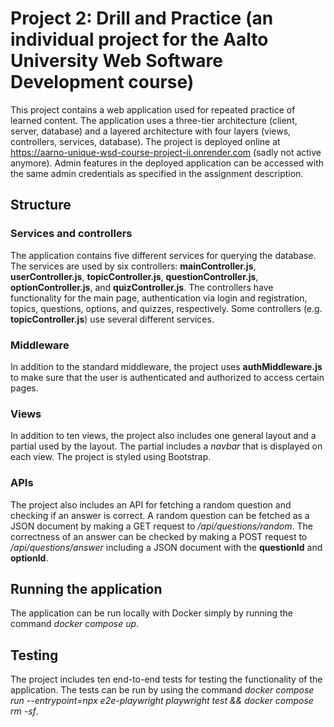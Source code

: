 # Project 2: Drill and Practice (an individual project for the Aalto University Web Software Development course)

This project contains a web application used for repeated practice of learned content. The application uses a three-tier architecture (client, server, database) and a layered architecture with four layers (views, controllers, services, database). The project is deployed online at https://aarno-unique-wsd-course-project-ii.onrender.com (sadly not active anymore). Admin features in the deployed application can be accessed with the same admin credentials as specified in the assignment description.

## Structure

### Services and controllers

The application contains five different services for querying the database. The services are used by six controllers: **mainController.js**, **userController.js**, **topicController.js**, **questionController.js**, **optionController.js**, and **quizController.js**. The controllers have functionality for the main page, authentication via login and registration, topics, questions, options, and quizzes, respectively. Some controllers (e.g. **topicController.js**) use several different services. 

### Middleware

In addition to the standard middleware, the project uses **authMiddleware.js** to make sure that the user is authenticated and authorized to access certain pages.

### Views

In addition to ten views, the project also includes one general layout and a partial used by the layout. The partial includes a *navbar* that is displayed on each view. The project is styled using Bootstrap. 

### APIs

The project also includes an API for fetching a random question and checking if an answer is correct. A random question can be fetched as a JSON document by making a GET request to */api/questions/random*. The correctness of an answer can be checked by making a POST request to */api/questions/answer* including a JSON document with the **questionId** and **optionId**.

## Running the application

The application can be run locally with Docker simply by running the command *docker compose up*.

## Testing

The project includes ten end-to-end tests for testing the functionality of the application. The tests can be run by using the command *docker compose run --entrypoint=npx e2e-playwright playwright test && docker compose rm -sf*.
